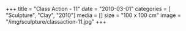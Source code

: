+++
title = "Class Action - 11"
date = "2010-03-01"
categories = [ "Sculpture", "Clay", "2010"]
media = []
size = "100 x 100 cm"
image = "/img/sculpture/classaction-11.jpg"
+++
